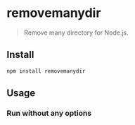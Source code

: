 # removemanydir

> Remove many directory for Node.js.

## Install

```sh
npm install removemanydir
```

## Usage

### Run without any options
